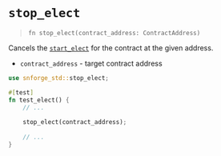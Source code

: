 # `stop_elect`

> `fn stop_elect(contract_address: ContractAddress)`

Cancels the [`start_elect`](./start_elect.md) for the contract at the given address.

- `contract_address` - target contract address

```rust
use snforge_std::stop_elect;

#[test]
fn test_elect() {
    // ...
    
    stop_elect(contract_address);
    
    // ...
}
```
